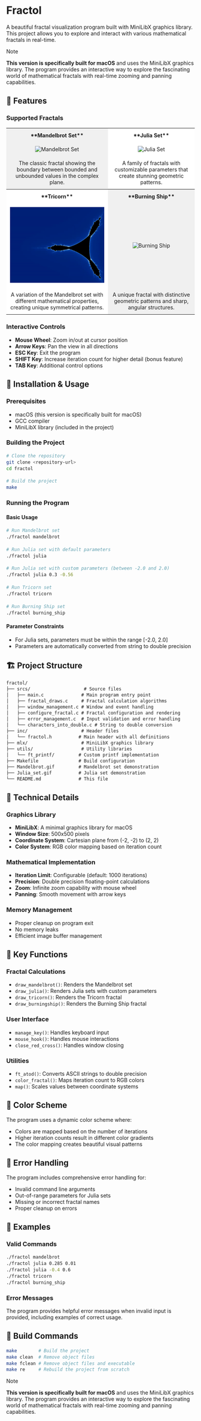 # Fractol

A beautiful fractal visualization program built with MiniLibX graphics library. This project allows you to explore and interact with various mathematical fractals in real-time.

> [!NOTE]
> **This version is specifically built for macOS** and uses the MiniLibX graphics library. The program provides an interactive way to explore the fascinating world of mathematical fractals with real-time zooming and panning capabilities.

## 🎨 Features

### Supported Fractals

<table>
<tr>
<th style="background-color: #f0f0f0; text-align: center; padding: 10px;">**Mandelbrot Set**</th>
<th style="background-color: white; text-align: center; padding: 10px;">**Julia Set**</th>
</tr>
<tr>
<td style="background-color: #f0f0f0; text-align: center; padding: 10px;">
<img src=".gif_and_others/Mandelbrot.gif" alt="Mandelbrot Set">
</td>
<td style="background-color: white; text-align: center; padding: 10px;">
<img src=".gif_and_others/Julia_set.gif" alt="Julia Set">
</td>
</tr>
<tr>
<td style="background-color: #f0f0f0; text-align: center; padding: 10px;">
The classic fractal showing the boundary between bounded and unbounded values in the complex plane.
</td>
<td style="background-color: white; text-align: center; padding: 10px;">
A family of fractals with customizable parameters that create stunning geometric patterns.
</td>
</tr>
<tr>
<th style="background-color: white; text-align: center; padding: 10px;">**Tricorn**</th>
<th style="background-color: #f0f0f0; text-align: center; padding: 10px;">**Burning Ship**</th>
</tr>
<tr>
<td style="background-color: white; text-align: center; padding: 10px;">
<img src=".gif_and_others/TricornSmallZoom.gif" alt="Tricorn">
</td>
<td style="background-color: #f0f0f0; text-align: center; padding: 10px;">
<img src=".gif_and_others/Burning_Ship_Fractal.gif" alt="Burning Ship">
</td>
</tr>
<tr>
<td style="background-color: white; text-align: center; padding: 10px;">
A variation of the Mandelbrot set with different mathematical properties, creating unique symmetrical patterns.
</td>
<td style="background-color: #f0f0f0; text-align: center; padding: 10px;">
A unique fractal with distinctive geometric patterns and sharp, angular structures.
</td>
</tr>
</table>

### Interactive Controls
- **Mouse Wheel**: Zoom in/out at cursor position
- **Arrow Keys**: Pan the view in all directions
- **ESC Key**: Exit the program
- **SHIFT Key**: Increase iteration count for higher detail (bonus feature)
- **TAB Key**: Additional control options

## 🚀 Installation & Usage

### Prerequisites
- macOS (this version is specifically built for macOS)
- GCC compiler
- MiniLibX library (included in the project)

### Building the Project
```bash
# Clone the repository
git clone <repository-url>
cd fractol

# Build the project
make
```

### Running the Program

#### Basic Usage
```bash
# Run Mandelbrot set
./fractol mandelbrot

# Run Julia set with default parameters
./fractol julia

# Run Julia set with custom parameters (between -2.0 and 2.0)
./fractol julia 0.3 -0.56

# Run Tricorn set
./fractol tricorn

# Run Burning Ship set
./fractol burning_ship
```

#### Parameter Constraints
- For Julia sets, parameters must be within the range [-2.0, 2.0]
- Parameters are automatically converted from string to double precision

## 🏗️ Project Structure

```
fractol/
├── srcs/                    # Source files
│   ├── main.c              # Main program entry point
│   ├── fractal_draws.c     # Fractal calculation algorithms
│   ├── window_management.c # Window and event handling
│   ├── configure_fractal.c # Fractal configuration and rendering
│   ├── error_management.c  # Input validation and error handling
│   └── characters_into_double.c # String to double conversion
├── inc/                    # Header files
│   └── fractol.h          # Main header with all definitions
├── mlx/                    # MiniLibX graphics library
├── utils/                  # Utility libraries
│   └── ft_printf/         # Custom printf implementation
├── Makefile               # Build configuration
├── Mandelbrot.gif         # Mandelbrot set demonstration
├── Julia_set.gif          # Julia set demonstration
└── README.md              # This file
```

## 🔧 Technical Details

### Graphics Library
- **MiniLibX**: A minimal graphics library for macOS
- **Window Size**: 500x500 pixels
- **Coordinate System**: Cartesian plane from (-2, -2) to (2, 2)
- **Color System**: RGB color mapping based on iteration count

### Mathematical Implementation
- **Iteration Limit**: Configurable (default: 1000 iterations)
- **Precision**: Double precision floating-point calculations
- **Zoom**: Infinite zoom capability with mouse wheel
- **Panning**: Smooth movement with arrow keys

### Memory Management
- Proper cleanup on program exit
- No memory leaks
- Efficient image buffer management

## 🎯 Key Functions

### Fractal Calculations
- `draw_mandelbrot()`: Renders the Mandelbrot set
- `draw_julia()`: Renders Julia sets with custom parameters
- `draw_tricorn()`: Renders the Tricorn fractal
- `draw_burningship()`: Renders the Burning Ship fractal

### User Interface
- `manage_key()`: Handles keyboard input
- `mouse_hook()`: Handles mouse interactions
- `close_red_cross()`: Handles window closing

### Utilities
- `ft_atod()`: Converts ASCII strings to double precision
- `color_fractal()`: Maps iteration count to RGB colors
- `map()`: Scales values between coordinate systems

## 🎨 Color Scheme

The program uses a dynamic color scheme where:
- Colors are mapped based on the number of iterations
- Higher iteration counts result in different color gradients
- The color mapping creates beautiful visual patterns

## 🐛 Error Handling

The program includes comprehensive error handling for:
- Invalid command line arguments
- Out-of-range parameters for Julia sets
- Missing or incorrect fractal names
- Proper cleanup on errors

## 📝 Examples

### Valid Commands
```bash
./fractol mandelbrot
./fractol julia 0.285 0.01
./fractol julia -0.4 0.6
./fractol tricorn
./fractol burning_ship
```

### Error Messages
The program provides helpful error messages when invalid input is provided, including examples of correct usage.

## 🔄 Build Commands

```bash
make        # Build the project
make clean  # Remove object files
make fclean # Remove object files and executable
make re     # Rebuild the project from scratch
```

> [!NOTE]
> **This version is specifically built for macOS** and uses the MiniLibX graphics library. The program provides an interactive way to explore the fascinating world of mathematical fractals with real-time zooming and panning capabilities.